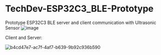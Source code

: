 # TechDev-ESP32C3_BLE-Prototype
Prototype ESP32C3 BLE server and client communication with Ultrasonic Sensor
![image](https://user-images.githubusercontent.com/84754292/229018864-e0279f6b-5b4f-4f99-a51b-9ecc2e103660.png)

Client and Server:

![b4cd47e7-ac7f-4af7-b639-9b92c936b590](https://user-images.githubusercontent.com/84754292/229019603-89a01226-86bf-4d00-8a3a-31f74ce3822e.jpg)

